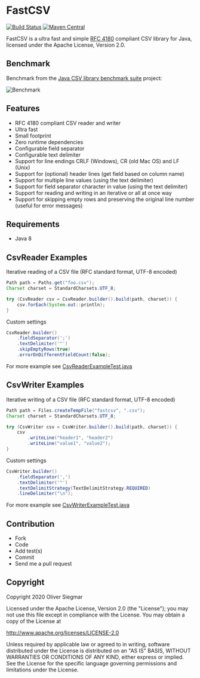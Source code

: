 # FastCSV

[![Build Status](https://travis-ci.org/osiegmar/FastCSV.svg?branch=master)](https://travis-ci.org/osiegmar/FastCSV)
[![Maven Central](https://maven-badges.herokuapp.com/maven-central/de.siegmar/fastcsv/badge.svg)](https://maven-badges.herokuapp.com/maven-central/de.siegmar/fastcsv)

FastCSV is a ultra fast and simple [RFC 4180](https://tools.ietf.org/html/rfc4180) compliant CSV
library for Java, licensed under the Apache License, Version 2.0.

## Benchmark

Benchmark from the
[Java CSV library benchmark suite](https://github.com/osiegmar/JavaCsvBenchmarkSuite) project:

![Benchmark](benchmark.png "Benchmark")

## Features

- RFC 4180 compliant CSV reader and writer
- Ultra fast
- Small footprint
- Zero runtime dependencies
- Configurable field separator
- Configurable text delimiter
- Support for line endings CRLF (Windows), CR (old Mac OS) and LF (Unix)
- Support for (optional) header lines (get field based on column name)
- Support for multiple line values (using the text delimiter)
- Support for field separator character in value (using the text delimiter)
- Support for reading and writing in an iterative or all at once way
- Support for skipping empty rows and preserving the original line number (useful for error messages)

## Requirements

- Java 8

## CsvReader Examples

Iterative reading of a CSV file (RFC standard format, UTF-8 encoded)

```java
Path path = Paths.get("foo.csv");
Charset charset = StandardCharsets.UTF_8;

try (CsvReader csv = CsvReader.builder().build(path, charset)) {
    csv.forEach(System.out::println);
}
```

Custom settings

```java
CsvReader.builder()
    .fieldSeparator(';')
    .textDelimiter('"')
    .skipEmptyRows(true)
    .errorOnDifferentFieldCount(false);
```

For more example see
[CsvReaderExampleTest.java](src/test/java/de/siegmar/fastcsv/reader/CsvReaderExampleTest.java)

## CsvWriter Examples

Iterative writing of a CSV file (RFC standard format, UTF-8 encoded)

```java
Path path = Files.createTempFile("fastcsv", ".csv");
Charset charset = StandardCharsets.UTF_8;

try (CsvWriter csv = CsvWriter.builder().build(path, charset)) {
    csv
        .writeLine("header1", "header2")
        .writeLine("value1", "value2");
}
```

Custom settings

```java
CsvWriter.builder()
    .fieldSeparator(',')
    .textDelimiter('"')
    .textDelimitStrategy(TextDelimitStrategy.REQUIRED)
    .lineDelimiter("\n");
```

For more example see
[CsvWriterExampleTest.java](src/test/java/de/siegmar/fastcsv/writer/CsvWriterExampleTest.java)


## Contribution

- Fork
- Code
- Add test(s)
- Commit
- Send me a pull request

## Copyright

Copyright 2020 Oliver Siegmar

Licensed under the Apache License, Version 2.0 (the "License");
you may not use this file except in compliance with the License.
You may obtain a copy of the License at

   http://www.apache.org/licenses/LICENSE-2.0

Unless required by applicable law or agreed to in writing, software
distributed under the License is distributed on an "AS IS" BASIS,
WITHOUT WARRANTIES OR CONDITIONS OF ANY KIND, either express or implied.
See the License for the specific language governing permissions and
limitations under the License.
